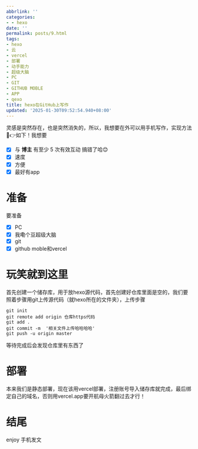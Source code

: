 ```yaml
---
abbrlink: ''
categories:
- - hexo
date: ''
permalink: posts/9.html
tags:
- hexo
- 云
- vercel
- 部署
- 动手能力
- 超级大脑
- PC
- GIT
- GITHUB MOBLE
- APP
- qexo
title: hexo在GitHub上写作
updated: '2025-01-30T09:52:54.940+08:00'
---
```

灵感是突然存在，也是突然消失的，所以，我想要在外可以用手机写作，实现方法🤣👉如下！我想要

- [X]  与 **博主** 有至少 5 次有效互动
  搞错了哈😊
- [X]  速度
- [X]  方便
- [X]  最好有app

# 准备

要准备

- [X]  PC
- [X]  我嘞个豆超级大脑
- [X]  git
- [X]  github moble和vercel

# 玩笑就到这里

首先创建一个储存库，用于放hexo源代码，首先创建好仓库里面是空的，我们要照着步骤用git上传源代码（就hexo所在的文件夹），上传步骤

```
git init
git remote add origin 仓库https代码
git add .
git commit -m  '相关文件上传哈哈哈哈'
git push -u origin master
```

等待完成后会发现仓库里有东西了

# 部署

本来我们是静态部署，现在该用vercel部署，注册账号导入储存库就完成，最后绑定自己的域名，否则用vercel.app要开航母火箭翻过去才行！

# 结尾

enjoy 手机发文
